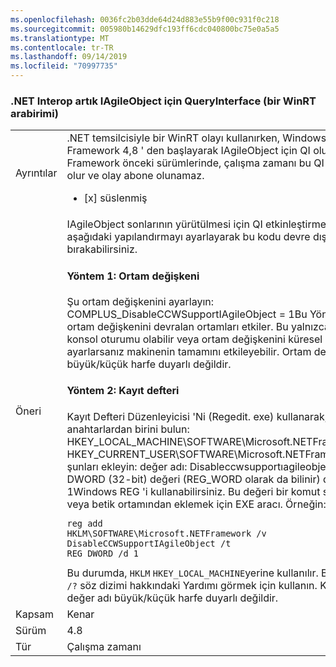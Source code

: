 ```yaml
---
ms.openlocfilehash: 0036fc2b03dde64d24d883e55b9f00c931f0c218
ms.sourcegitcommit: 005980b14629dfc193ff6cdc040800bc75e0a5a5
ms.translationtype: MT
ms.contentlocale: tr-TR
ms.lasthandoff: 09/14/2019
ms.locfileid: "70997735"
---
```

### <a name="net-interop-will-now-queryinterface-for-iagileobject-a-winrt-interface"></a>.NET Interop artık IAgileObject için QueryInterface (bir WinRT arabirimi)

|   |   |
|---|---|
|Ayrıntılar|.NET temsilcisiyle bir WinRT olayı kullanırken, Windows, .NET Framework 4,8 ' den başlayarak IAgileObject için QI olur.  .NET Framework önceki sürümlerinde, çalışma zamanı bu QI başarısız olur ve olay abone olunamaz.<ul><li>[x] süslenmiş</li></ul>|
|Öneri|IAgileObject sonlarının yürütülmesi için QI etkinleştirmek için aşağıdaki yapılandırmayı ayarlayarak bu kodu devre dışı bırakabilirsiniz. <h4>Yöntem 1: Ortam değişkeni</h4> Şu ortam değişkenini ayarlayın: COMPLUS_DisableCCWSupportIAgileObject = 1Bu Yöntem, bu ortam değişkenini devralan ortamları etkiler. Bu yalnızca tek bir konsol oturumu olabilir veya ortam değişkenini küresel olarak ayarlarsanız makinenin tamamını etkileyebilir. Ortam değişkeni adı büyük/küçük harfe duyarlı değildir. <h4>Yöntem 2: Kayıt defteri</h4> Kayıt Defteri Düzenleyicisi 'Ni (Regedit. exe) kullanarak, şu alt anahtarlardan birini bulun: HKEY_LOCAL_MACHINE\SOFTWARE\Microsoft.NETFramework HKEY_CURRENT_USER\SOFTWARE\Microsoft.NETFrameworkThen şunları ekleyin: değer adı: Disableccwsupportıagileobject türü: DWORD (32-bit) değeri (REG_WORD olarak da bilinir) değeri: 1Windows REG 'i kullanabilirsiniz. Bu değeri bir komut satırından veya betik ortamından eklemek için EXE aracı. Örneğin:<pre><code class="lang-console">reg add HKLM\SOFTWARE\Microsoft\.NETFramework /v DisableCCWSupportIAgileObject /t REG_DWORD /d 1&#13;&#10;</code></pre>Bu durumda, <code>HKLM</code> <code>HKEY_LOCAL_MACHINE</code>yerine kullanılır. Bu <code>reg add /?</code> söz dizimi hakkındaki Yardımı görmek için kullanın. Kayıt defteri değer adı büyük/küçük harfe duyarlı değildir.|
|Kapsam|Kenar|
|Sürüm|4.8|
|Tür|Çalışma zamanı|

